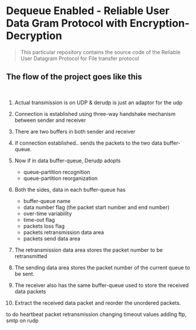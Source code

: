 # Dequeue Enabled - Reliable User Data Gram Protocol with Encryption-Decryption 

> This particular repository contains the source code of the Reliable User Datagram Protocol for File transfer protocol

## The flow of the project goes like this
<br>

1. Actual transmission is on UDP & derudp is just an adaptor for the udp
2. Connection is established using three-way handshake mechanism between sender and receiver
3. There are two buffers in both sender and receiver
4. if connection established.. sends the packets to the two data buffer-queue.
5. Now if in data buffer-queue, 
	Derudp adopts 
	* queue-partition recognition
	* queue-partition reorganization

6. Both the sides, data in each buffer-queue has
	* buffer-queue name
	* data number flag (the packet start number and end number)
	* over-time variability
	* time-out flag
	* packets loss flag
	* packets retransmission data area
	* packets send data area
7. The retransmission data area stores the packet number to be retransmitted
8. The sending data area stores the packet number of the current queue to be sent.
9. The receiver also has the same buffer-queue used to store the received data packets
10. Extract the received data packet and reorder the unordered packets.



to do 
heartbeat packet
retransmission
changing timeout values 
adding ftp, smtp on rudp 
